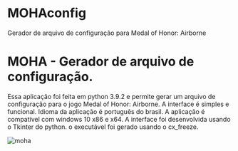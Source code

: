# MOHAconfig
Gerador de arquivo de configuração para Medal of Honor: Airborne

# MOHA - Gerador de arquivo de configuração.

Essa aplicação foi feita em python 3.9.2 e permite gerar um arquivo de configuração para o jogo Medal of Honor: Airborne. A interface é simples e funcional. Idioma da aplicação é português do brasil. A aplicação é compatível com windows 10 x86 e x64. A interface foi desenvolvida usando o Tkinter do python. o executável foi gerado usando o cx_freeze.

![moha](https://user-images.githubusercontent.com/45276949/147778392-856875a0-09f1-4c65-8dd0-2af2426e6ac1.jpg)
